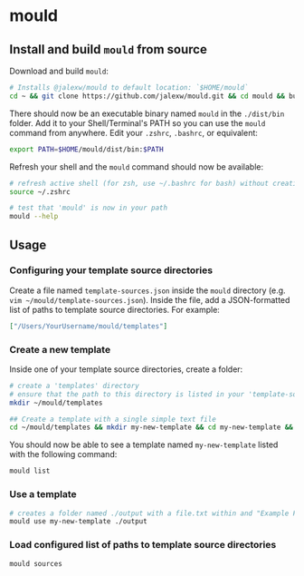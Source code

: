 # mould

## Install and build `mould` from source

Download and build `mould`:
```bash
# Installs @jalexw/mould to default location: `$HOME/mould`
cd ~ && git clone https://github.com/jalexw/mould.git && cd mould && bun install && bun run build
```

There should now be an executable binary named `mould` in the `./dist/bin` folder. Add it to your Shell/Terminal's PATH so you can use the `mould` command from anywhere. Edit your `.zshrc`, `.bashrc`, or equivalent:
```bash
export PATH=$HOME/mould/dist/bin:$PATH
```

Refresh your shell and the `mould` command should now be available:
```bash
# refresh active shell (for zsh, use ~/.bashrc for bash) without creating a new one:
source ~/.zshrc

# test that 'mould' is now in your path
mould --help
```

## Usage

### Configuring your template source directories

Create a file named `template-sources.json` inside the `mould` directory (e.g. `vim ~/mould/template-sources.json`). Inside the file, add a JSON-formatted list of paths to template source directories. For example:
```json
["/Users/YourUsername/mould/templates"]
```

### Create a new template

Inside one of your template source directories, create a folder:
```bash
# create a 'templates' directory
# ensure that the path to this directory is listed in your 'template-sources.json' config
mkdir ~/mould/templates

## Create a template with a single simple text file
cd ~/mould/templates && mkdir my-new-template && cd my-new-template && echo "Example File Content" > file.txt
```

You should now be able to see a template named `my-new-template` listed with the following command:
```bash
mould list
```

### Use a template

```bash
# creates a folder named ./output with a file.txt within and "Example File Content"
mould use my-new-template ./output
```

### Load configured list of paths to template source directories
```bash
mould sources
```
